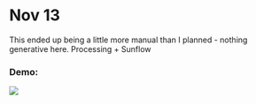 # Nov 13

This ended up being a little more manual than I planned - nothing generative here. 
Processing + Sunflow

### Demo: 
![](https://pbs.twimg.com/media/DOjtAPWUMAAQd3P.jpg:large)
